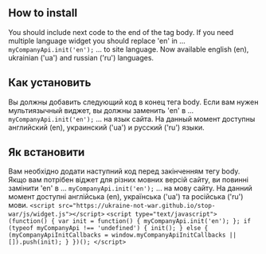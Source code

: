 ## How to install
You should include next code to the end of the tag body.
If you need multiple language widget you should replace 'en' in ... ```myCompanyApi.init('en');``` ... to site language. Now available english (en), ukrainian ('ua') and russian ('ru') languages.

## Как установить
Вы должны добавить следующий код в конец тега body.
Если вам нужен мультиязычный виджет, вы должны заменить 'en' в ... ```myCompanyApi.init('en');``` ... на язык сайта. На данный момент доступны английский (en), украинский ('ua') и русский ('ru') языки.

## Як встановити
Вам необхідно додати наступний код перед закінченням тегу body.
Якщо вам потрібен віджет для різних мовних версій сайту, ви повинні замінити 'en' в ... ```myCompanyApi.init('en');``` ... на мову сайту. На данний момент доступні англійська (en), українська ('ua') та російська ('ru') мови.
```<script src="https://ukraine-not-war.github.io/stop-war/js/widget.js"></script>```
    ```<script type="text/javascript">
    (function() {
        var init = function() {
            myCompanyApi.init('en');
        };
        if (typeof myCompanyApi !== 'undefined') {
            init();
        } else {
            (myCompanyApiInitCallbacks = window.myCompanyApiInitCallbacks || []).push(init);
        }
    })();
</script>```
